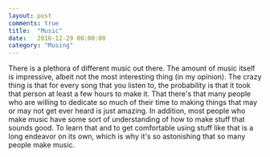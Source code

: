 ```yaml
---
layout: post
comments: true
title:  "Music"
date:   2016-12-29 00:00:00
category: "Musing"
---
```

There is a plethora of different music out there. The amount of music itself is impressive, albeit not the most interesting thing (in my opinion). The crazy thing is that for every song that you listen to, the probability is that it took that person at least a few hours to make it. That there's that many people who are willing to dedicate so much of their time to making things that may or may not get ever heard is just amazing. In addition, most people who make music have some sort of understanding of how to make stuff that sounds good. To learn that and to get comfortable using stuff like that is a long endeavor on its own, which is why it's so astonishing that so many people make music.
